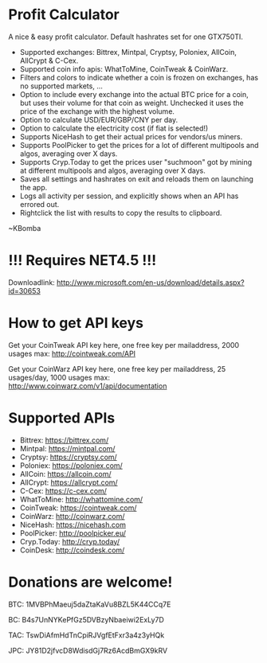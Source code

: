 Profit Calculator
================

A nice & easy profit calculator. Default hashrates set for one GTX750TI. 

- Supported exchanges: Bittrex, Mintpal, Cryptsy, Poloniex, AllCoin, AllCrypt & C-Cex.
- Supported coin info apis: WhatToMine, CoinTweak & CoinWarz.
- Filters and colors to indicate whether a coin is frozen on exchanges, has no supported markets, ...
- Option to include every exchange into the actual BTC price for a coin, but uses their volume for that coin as weight. Unchecked it uses the price of the exchange with the highest volume.
- Option to calculate USD/EUR/GBP/CNY per day.
- Option to calculate the electricity cost (if fiat is selected!)
- Supports NiceHash to get their actual prices for vendors/us miners.
- Supports PoolPicker to get the prices for a lot of different multipools and algos, averaging over X days. 
- Supports Cryp.Today to get the prices user "suchmoon" got by mining at different multipools and algos, averaging over X days. 
- Saves all settings and hashrates on exit and reloads them on launching the app.
- Logs all activity per session, and explicitly shows when an API has errored out. 
- Rightclick the list with results to copy the results to clipboard.

~KBomba

!!! Requires NET4.5 !!!
================
Downloadlink: http://www.microsoft.com/en-us/download/details.aspx?id=30653


How to get API keys
================
Get your CoinTweak API key here, one free key per mailaddress, 2000 usages max:
http://cointweak.com/API

Get your CoinWarz API key here, one free key per mailaddress, 25 usages/day, 1000 usages max:
http://www.coinwarz.com/v1/api/documentation


Supported APIs
================
- Bittrex:		https://bittrex.com/
- Mintpal:		https://mintpal.com/
- Cryptsy:		https://cryptsy.com/
- Poloniex:		https://poloniex.com/
- AllCoin:		https://allcoin.com/
- AllCrypt:		https://allcrypt.com/
- C-Cex:		https://c-cex.com/
- WhatToMine:	http://whattomine.com/
- CoinTweak:	https://cointweak.com/
- CoinWarz:		http://coinwarz.com/
- NiceHash:		https://nicehash.com
- PoolPicker:	http://poolpicker.eu/
- Cryp.Today:	http://cryp.today/
- CoinDesk:		http://coindesk.com/


Donations are welcome!
================
BTC: 1MVBPhMaeuj5daZtaKaVu8BZL5K44CCq7E 

BC: B4s7UnNYKePfGz5DVBzyNbaeiwi2ExLy7D

TAC: TswDiAfmHdTnCpiRJVgfEtFxr3a4z3yHQk 

JPC: JY81D2jfvcD8WdisdGj7Rz6AcdBmGX9kRV